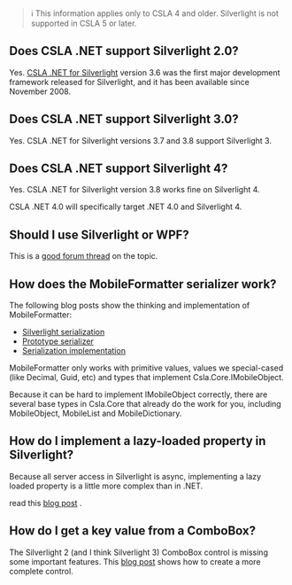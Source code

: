 > ℹ️ This information applies only to CSLA 4 and older. Silverlight is not supported in CSLA 5 or later.

## Does CSLA .NET support Silverlight 2.0?

Yes. [CSLA .NET for Silverlight](http://www.lhotka.net/cslalight) version 3.6 was the first major development framework released for Silverlight, and it has been available since November 2008.

## Does CSLA .NET support Silverlight 3.0?

Yes. CSLA .NET for Silverlight versions 3.7 and 3.8 support Silverlight 3.

## Does CSLA .NET support Silverlight 4?

Yes. CSLA .NET for Silverlight version 3.8 works fine on Silverlight 4. 

CSLA .NET 4.0 will specifically target .NET 4.0 and Silverlight 4.

## Should I use Silverlight or WPF?

This is a [good forum thread](https://cslanet.com/old-forum/10245.html) on the topic. 
<!---and you can read [Rocky's thoughts](SilverlightOrWpf).--->

<!---##What are the major differences from CSLA .NET for Windows?
[Click here for information](WindowsVsSilverlight)--->

## How does the MobileFormatter serializer work?

The following blog posts show the thinking and implementation of MobileFormatter:

* [Silverlight serialization](http://www.lhotka.net/weblog/SilverlightSerializer.aspx)
* [Prototype serializer](http://www.lhotka.net/weblog/CSLALightObjectSerialization.aspx)
* [Serialization implementation](http://www.lhotka.net/weblog/CSLALightSerializationImplementation.aspx)

MobileFormatter only works with primitive values, values we special-cased (like Decimal, Guid, etc) and types that implement Csla.Core.IMobileObject.

Because it can be hard to implement IMobileObject correctly, there are several base types in Csla.Core that already do the work for you, including MobileObject, MobileList and MobileDictionary.

## How do I implement a lazy-loaded property in Silverlight?

Because all server access in Silverlight is async, implementing a lazy loaded property is a little more complex than in .NET.

<!---[FAQ info](LazyLoadedPropertyInSilverlight) and also --->
read this [blog post](http://www.lhotka.net/weblog/LazyLoadingChildrenInCSLA4AndSilverlight.aspx) .

<!---##Does CSLA .NET work with the MVVM pattern?
Yes. [Click here](Mvvm) for more information.--->

## How do I get a key value from a ComboBox?

The Silverlight 2 (and I think Silverlight 3) ComboBox control is missing some important features. This [blog post](http://www.lhotka.net/weblog/SilverlightComboBoxControlAndDataBinding.aspx) shows how to create a more complete control.
